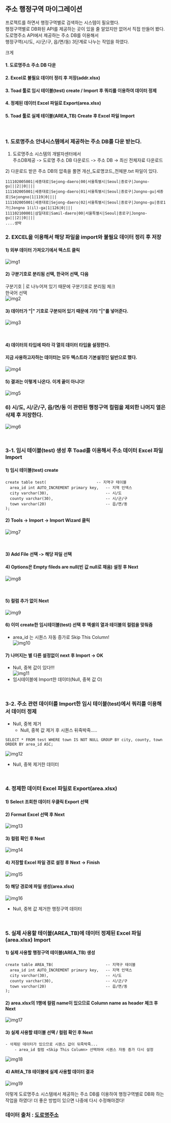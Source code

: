 ## 주소 행정구역 마이그레이션

프로젝트를 하면서 행정구역별로 검색하는 시스템이 필요했다.  
행정구역별로 DB화된 API를 제공하는 곳이 있을 줄 알았지만 없어서 직접 만들어 봤다.  
도로명주소 API에서 제공하는 주소 DB를 이용해서  
행정구역(시/도, 시/군/구, 읍/면/동) 3단계로 나누는 작업을 하였다.  

크게 

#### 1. 도로명주소 주소 DB 다운  
#### 2. Excel로 불필요 데이터 정리 후 저장(addr.xlsx)  
#### 3. Toad 툴로 임시 테이블(test) create / Import 후 쿼리를 이용하여 데이터 정제  
#### 4. 정제된 데이터 Excel 파일로 Export(area.xlsx)  
#### 5. Toad 툴로 실제 테이블(AREA_TB) Create 후 Excel 파일 Import  

​
### 1. 도로명주소 안내시스템에서 제공하는 주소 DB를 다운 받는다.
1) 도로명주소 시스템의 개발자센터에서  
    주소DB제공 -> 도로명 주소 DB 다운로드 -> 주소 DB -> 최신 전체자료 다운로드  

​2) 다운로드 받은 주소 DB의 압축을 풀면 개선_도로명코드_전체분.txt 파일이 있다.  
```
111102005001|세종대로|Sejong-daero|00|서울특별시|Seoul|종로구|Jongno-gu|||2||0||||
111102005001|세종대로|Sejong-daero|01|서울특별시|Seoul|종로구|Jongno-gu|세종로|Sejongno|1|119|0||||
111102005001|세종대로|Sejong-daero|02|서울특별시|Seoul|종로구|Jongno-gu|종로1가|Jongno 1(il)-ga|1|126|0||||
111102100001|삼일대로|Samil-daero|00|서울특별시|Seoul|종로구|Jongno-gu|||2||0||||
....생략
```

### 2. EXCEL을 이용해서 해당 파일을 import와 불필요 데이터 정리 후 저장
#### 1) 외부 데이터 가져오기에서 텍스트 클릭  
![img1](./img/1.png)  


#### 2) 구분기호로 분리됨 선택, 한국어 선택, 다음
구분기호 | 로 나누어져 있기 때문에 구분기호로 분리됨 체크   
한국어 선택  
![img2](./img/2.png)  


#### 3) 데이터가 "|" 기호로 구분되어 있기 때문에 기타 "|"를 넣어준다.  
![img3](./img/3.png)  

​
#### 4) 데이터의 타입에 따라 각 열의 데이터 타입을 설정한다.  
####    지금 사용하고자하는 데이터는 모두 텍스트라 기본설정인 일반으로 했다.  
![img4](./img/4.png)  

#### 5) 결과는 이렇게 나온다. 이게 끝이 아니다!  
![img5](./img/5.png)​  

### 6) 시/도, 시/군/구, 읍/면/동 이 관련된 행정구역 컬럼을 제외한 나머지 열은 삭제 후 저장한다.
![img6](./img/6.png)​  

​

### 3-1. 임시 테이블(test) 생성 후 Toad를 이용해서 주소 데이터 Excel 파일 Import 
#### 1) 임시 테이블(test) create
```
create table test(						-- 지역구 테이블
  area_id int AUTO_INCREMENT primary key,	-- 지역 인덱스
  city varchar(30),							-- 시/도
  county varchar(30),						-- 시/군/구
  town varchar(20)							-- 읍/면/동
);
```

#### 2) Tools -> Import -> Import Wizard 클릭
![img7](./img/7.png)​  

​
#### 3) Add File 선택 -> 해당 파일 선택 


#### 4) Options은 Empty fileds are null(빈 값 null로 채움) 설정 후 Next
![img8](./img/8.png)​  

​
#### 5) 컬럼 추가 없이 Next
![img9](./img/9.png)​ 


#### 6) 이미 create한 임시테이블(test) 선택 후 엑셀의 열과 테이블의 컬럼을 맞춰줌
- area_id 는 시퀀스 자동 증가로 Skip This Column!  
![img10](./img/10.png)​ 


#### 7) 나머지는 별 다른 설정없이 next 후 Import -> OK
- Null, 중복 값이 있다!!!  
![img11](./img/11.png)​ 
- 임시테이블에 Import한 데이터(Null, 중복 값 O)  

​

### 3-2. 주소 관련 데이터를 Import한 임시 테이블(test)에서 쿼리를 이용해서 데이터 정제
- Null, 중복 제거  
    - Null, 중복 값 제거 후 시퀀스 뒤죽박죽.....  
```
SELECT * FROM test WHERE town IS NOT NULL GROUP BY city, county, town ORDER BY area_id ASC;
```
![img12](./img/12.png)​ 
- Null, 중복 제거한 데이터  

​

### 4. 정제한 데이터 Excel 파일로 Export(area.xlsx) 
#### 1) Select 조회한 데이터 우클릭 Export 선택  

#### 2) Format Excel 선택 후 Next
![img13](./img/13.png)​  

#### 3) 컬럼 확인 후 Next
![img14](./img/14.png)​  

#### 4) 저장할 Excel 파일 경로 설정 후 Next -> Finish
![img15](./img/15.png)​  

#### 5) 해당 경로에 파일 생성(area.xlsx)
![img16](./img/16.png)​  
- Null, 중복 값 제거한 행정구역 데이터  

​

### 5. 실제 사용할 테이블(AREA_TB)에 데이터 정제된 Excel 파일(area.xlsx) Import
#### 1) 실제 사용할 행정구역 테이블(AREA_TB) 생성
```
create table AREA_TB(						-- 지역구 테이블
  area_id int AUTO_INCREMENT primary key,	-- 지역 인덱스
  city varchar(30),							-- 시/도
  county varchar(30),						-- 시/군/구
  town varchar(20)							-- 읍/면/동
);
```

#### 2) area.xlsx의 1행에 컬럼 name이 있으므로 Column name as header 체크 후 Next
![img17](./img/17.png)​ 

#### 3) 실제 사용할 테이블 선택 / 컬럼 확인 후 Next
    - 삭제된 데이터가 있으므로 시퀀스 값이 뒤죽박죽...
        - area_id 컬럼 <Skip This Column> 선택하여 시퀀스 자동 증가 다시 설정
![img18](./img/18.png)​ 

#### 4) AREA_TB 테이블에 실제 사용할 데이터 결과
![img19](./img/19.png)​ 


​이렇게 도로명주소 시스템에서 제공하는 주소 DB를 이용하여 행정구역별로 DB화 하는 작업을 하였다!
더 좋은 방법이 있으면 나중에 다시 수정해야겠다!


### 데이터 출처 : [도로명주소](http://www.juso.go.kr)